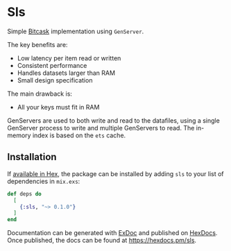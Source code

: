 # Sls

Simple [Bitcask](https://riak.com/assets/bitcask-intro.pdf) implementation using
`GenServer`.

The key benefits are:

- Low latency per item read or written
- Consistent performance
- Handles datasets larger than RAM
- Small design specification

The main drawback is:

- All your keys must fit in RAM

GenServers are used to both write and read to the datafiles, using a single
GenServer process to write and multiple GenServers to read. The in-memory
index is based on the `ets` cache.

## Installation

If [available in Hex](https://hex.pm/docs/publish), the package can be installed
by adding `sls` to your list of dependencies in `mix.exs`:

```elixir
def deps do
  [
    {:sls, "~> 0.1.0"}
  ]
end
```

Documentation can be generated with [ExDoc](https://github.com/elixir-lang/ex_doc)
and published on [HexDocs](https://hexdocs.pm). Once published, the docs can
be found at <https://hexdocs.pm/sls>.

